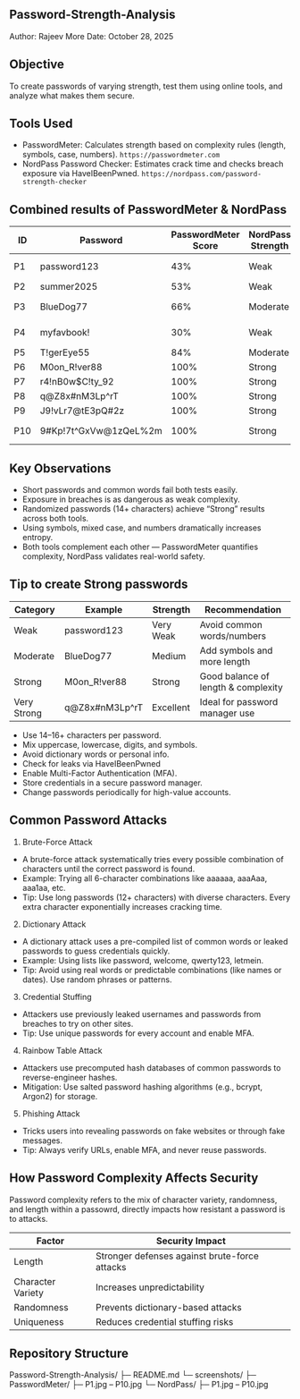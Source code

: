 ## Password-Strength-Analysis
Author: Rajeev More
Date: October 28, 2025

## Objective
To create passwords of varying strength, test them using online tools, and analyze what makes them secure.

## Tools Used
 - PasswordMeter: Calculates strength based on complexity rules (length, symbols, case, numbers). `https://passwordmeter.com`
 - NordPass Password Checker: Estimates crack time and checks breach exposure via HaveIBeenPwned.                                  `https://nordpass.com/password-strength-checker`

## Combined results of PasswordMeter & NordPass
| ID  | Password              | PasswordMeter Score | NordPass Strength | Crack Time | Breach Exposure | Verdict                     |
| --- | --------------------- | ------------------- | ----------------- | ---------- | --------------- | --------------------------- |
| P1  | password123           | 43%                 | Weak              | 2 sec      | 1,238,605 leaks |  Very Weak                 |
| P2  | summer2025            | 53%                 | Weak              | 5 days     | 124 leaks       |  Weak                      |
| P3  | BlueDog77             | 66%                 | Moderate          | 1 day      | 98 leaks        |  Moderate but compromised |
| P4  | myfavbook!            | 30%                 | Weak              | 12 days    | No leaks        |  Weak but not exposed     |
| P5  | T!gerEye55            | 84%                 | Moderate          | 12 days    | No leaks        |  Secure                    |
| P6  | M0on_R!ver88          | 100%                | Strong            | 3 years    | No leaks        |  Strong                    |
| P7  | r4!nB0w$C!ty_92       | 100%                | Strong            | Centuries  | No leaks        |  Very Strong              |
| P8  | q@Z8x#nM3Lp^rT        | 100%                | Strong            | Centuries  | No leaks        |  Excellent                |
| P9  | J9!vLr7@tE3pQ#2z      | 100%                | Strong            | Centuries  | No leaks        |  Excellent                |
| P10 | 9#Kp!7t^GxVw@1zQeL%2m | 100%                | Strong            | Centuries  | No leaks        |  Extremely Secure         |

## Key Observations
- Short passwords and common words fail both tests easily.
- Exposure in breaches is as dangerous as weak complexity.
- Randomized passwords (14+ characters) achieve “Strong” results across both tools.
- Using symbols, mixed case, and numbers dramatically increases entropy.
- Both tools complement each other — PasswordMeter quantifies complexity, NordPass validates real-world safety.

## Tip to create Strong passwords 
| Category    | Example        | Strength     | Recommendation                      |
| ----------- | -------------- | ------------ | ----------------------------------- |
| Weak        | password123    |  Very Weak   | Avoid common words/numbers          |
| Moderate    | BlueDog77      |  Medium      | Add symbols and more length         |
| Strong      | M0on_R!ver88   |  Strong      | Good balance of length & complexity |
| Very Strong | q@Z8x#nM3Lp^rT |  Excellent   | Ideal for password manager use      |

- Use 14–16+ characters per password.
- Mix uppercase, lowercase, digits, and symbols.
- Avoid dictionary words or personal info.
- Check for leaks via HaveIBeenPwned
- Enable Multi-Factor Authentication (MFA).
- Store credentials in a secure password manager.
- Change passwords periodically for high-value accounts.

## Common Password Attacks
1. Brute-Force Attack
- A brute-force attack systematically tries every possible combination of characters until the correct password is found.
- Example: Trying all 6-character combinations like aaaaaa, aaaAaa, aaa1aa, etc.
- Tip: Use long passwords (12+ characters) with diverse characters. Every extra character exponentially increases cracking     time.
 
2. Dictionary Attack
- A dictionary attack uses a pre-compiled list of common words or leaked passwords to guess credentials quickly.
- Example: Using lists like password, welcome, qwerty123, letmein.
- Tip: Avoid using real words or predictable combinations (like names or dates). Use random phrases or patterns.

3. Credential Stuffing
- Attackers use previously leaked usernames and passwords from breaches to try on other sites.
- Tip: Use unique passwords for every account and enable MFA.

4. Rainbow Table Attack
- Attackers use precomputed hash databases of common passwords to reverse-engineer hashes.
- Mitigation: Use salted password hashing algorithms (e.g., bcrypt, Argon2) for storage.

5. Phishing Attack
- Tricks users into revealing passwords on fake websites or through fake messages.
- Tip: Always verify URLs, enable MFA, and never reuse passwords.

## How Password Complexity Affects Security
Password complexity refers to the mix of character variety, randomness, and length within a passowrd, directly impacts how resistant a 
password is to attacks.

| Factor            | Security Impact                               |
|-------------------|-----------------------------------------------|
| Length            | Stronger defenses against brute-force attacks |
| Character Variety | Increases unpredictability                    |
| Randomness        | Prevents dictionary-based attacks             |
| Uniqueness        | Reduces credential stuffing risks             |

## Repository Structure
Password-Strength-Analysis/
├─ README.md
└─  screenshots/
    ├─ PasswordMeter/
       ├─ P1.jpg – P10.jpg
    └─ NordPass/
       ├─ P1.jpg – P10.jpg
